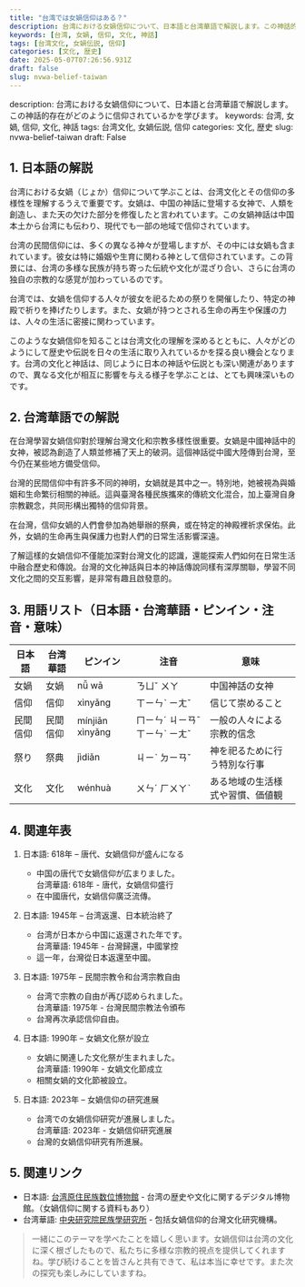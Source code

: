 ```yaml
---
title: "台湾では女媧信仰はある？"
description: 台湾における女媧信仰について、日本語と台湾華語で解説します。この神話的存在がどのように信仰されているかを学びます。
keywords: [台湾, 女媧, 信仰, 文化, 神話]
tags: [台湾文化, 女媧伝説, 信仰]
categories: [文化, 歴史]
date: 2025-05-07T07:26:56.931Z
draft: false
slug: nvwa-belief-taiwan
---
```


description: 台湾における女媧信仰について、日本語と台湾華語で解説します。この神話的存在がどのように信仰されているかを学びます。
keywords: 台湾, 女媧, 信仰, 文化, 神話
tags: 台湾文化, 女媧伝説, 信仰
categories: 文化, 歴史
slug: nvwa-belief-taiwan
draft: False

## 1. 日本語の解説
台湾における女媧（じょか）信仰について学ぶことは、台湾文化とその信仰の多様性を理解するうえで重要です。女媧は、中国の神話に登場する女神で、人類を創造し、また天の欠けた部分を修復したと言われています。この女媧神話は中国本土から台湾にも伝わり、現代でも一部の地域で信仰されています。

台湾の民間信仰には、多くの異なる神々が登場しますが、その中には女媧も含まれています。彼女は特に婚姻や生育に関わる神として信仰されています。この背景には、台湾の多様な民族が持ち寄った伝統や文化が混ざり合い、さらに台湾の独自の宗教的な感覚が加わっているのです。

台湾では、女媧を信仰する人々が彼女を祀るための祭りを開催したり、特定の神殿で祈りを捧げたりします。また、女媧が持つとされる生命の再生や保護の力は、人々の生活に密接に関わっています。

このような女媧信仰を知ることは台湾文化の理解を深めるとともに、人々がどのようにして歴史や伝説を日々の生活に取り入れているかを探る良い機会となります。台湾の文化と神話は、同じように日本の神話や伝説とも深い関連がありますので、異なる文化が相互に影響を与える様子を学ぶことは、とても興味深いものです。

## 2. 台湾華語での解説
在台灣學習女媧信仰對於理解台灣文化和宗教多樣性很重要。女媧是中國神話中的女神，被認為創造了人類並修補了天上的破洞。這個神話從中國大陸傳到台灣，至今仍在某些地方備受信仰。

台灣的民間信仰中有許多不同的神明，女媧就是其中之一。特別地，她被視為與婚姻和生命繁衍相關的神祇。這與臺灣各種民族攜來的傳統文化混合，加上臺灣自身宗教觀念，共同形構出獨特的信仰背景。

在台灣，信仰女媧的人們會參加為她舉辦的祭典，或在特定的神殿裡祈求保佑。此外，女媧的生命再生與保護力也對人們的日常生活影響深遠。

了解這樣的女媧信仰不僅能加深對台灣文化的認識，還能探索人們如何在日常生活中融合歷史和傳說。台灣的文化神話與日本的神話傳說同樣有深厚關聯，學習不同文化之間的交互影響，是非常有趣且啟發意的。

## 3. 用語リスト（日本語・台湾華語・ピンイン・注音・意味）
| 日本語   | 台湾華語 | ピンイン     | 注音       | 意味                               |
|----------|----------|--------------|------------|----------------------------------|
| 女媧     | 女媧     | nǚ wā        | ㄋㄩˇ ㄨㄚ  | 中国神話の女神                     |
| 信仰     | 信仰     | xìnyǎng      | ㄒㄧㄣˋ ㄧㄤˇ | 信じて崇めること                   |
| 民間信仰 | 民間信仰 | mínjiān xìnyǎng | ㄇㄧㄣˊ ㄐㄧㄢˉ ㄒㄧㄣˋ ㄧㄤˇ| 一般の人々による宗教的信念       |
| 祭り     | 祭典     | jìdiǎn       | ㄐㄧˋ ㄉㄧㄢˇ| 神を祀るために行う特別な行事      |
| 文化     | 文化     | wénhuà       | ㄨㄣˊ ㄏㄨㄚˋ| ある地域の生活様式や習慣、価値観 |

## 4. 関連年表
1. 日本語: 618年 – 唐代、女媧信仰が盛んになる
   - 中国の唐代で女媧信仰が広まりました。  
   台湾華語: 618年 - 唐代，女媧信仰盛行
   - 在中國唐代，女媧信仰廣泛流傳。

2. 日本語: 1945年 – 台湾返還、日本統治終了
   - 台湾が日本から中国に返還された年です。  
   台湾華語: 1945年 - 台灣歸還，中國掌控
   - 這一年，台灣從日本返還至中國。

3. 日本語: 1975年 – 民間宗教令和台湾宗教自由
   - 台湾で宗教の自由が再び認められました。  
   台湾華語: 1975年 - 台灣民間宗教法令頒布
   - 台灣再次承認信仰自由。

4. 日本語: 1990年 – 女媧文化祭が設立
   - 女媧に関連した文化祭が生まれました。  
   台湾華語: 1990年 - 女媧文化節成立
   - 相關女媧的文化節被設立。

5. 日本語: 2023年 – 女媧信仰の研究進展
   - 台湾での女媧信仰研究が進展しました。  
   台湾華語: 2023年 - 女媧信仰研究進展
   - 台灣的女媧信仰研究有所進展。

## 5. 関連リンク
- 日本語: [台湾原住民族数位博物館](https://www.dmtip.gov.tw) - 台湾の歴史や文化に関するデジタル博物館。（女媧信仰に関する資料もあり）
- 台湾華語: [中央研究院民族學研究所](https://www.ios.sinica.edu.tw) - 包括女媧信仰的台灣文化研究機構。

>一緒にこのテーマを学べたことを嬉しく思います。女媧信仰は台湾の文化に深く根ざしたもので、私たちに多様な宗教的視点を提供してくれますね。学び続けることを皆さんと共有できて、私は本当に幸せです。また次の探究も楽しみにしていますね。